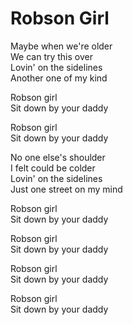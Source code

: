 # Robson Girl  

Maybe when we're older  
We can try this over  
Lovin' on the sidelines  
Another one of my kind  

Robson girl  
Sit down by your daddy  

Robson girl  
Sit down by your daddy  

No one else's shoulder  
I felt could be colder  
Lovin' on the sidelines  
Just one street on my mind  

Robson girl  
Sit down by your daddy  

Robson girl  
Sit down by your daddy  

Robson girl  
Sit down by your daddy  

Robson girl  
Sit down by your daddy  
